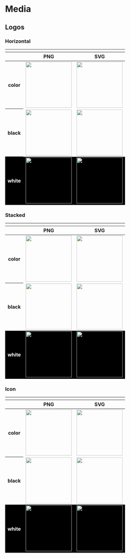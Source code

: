 # Media

## Logos

### Horizontal

<table>
    <thead>
        <tr>
            <th colspan="3"></th>
        </tr>
        <tr>
            <th></th>
            <th colspan="1">PNG</th>
            <th colspan="1">SVG</th>
        </tr>
    </thead>
    <tbody>
        <tr>
            <th>color</th>
            <td><img src="/assets/logos/horizontal/cdk8s.horizontal.color.png" width="150px"></td>
            <td><img src="/assets/logos/horizontal/cdk8s.horizontal.color.svg" width="150px"></td>
        </tr>
        <tr>
            <th>black</th>
            <td><img src="/assets/logos/horizontal/cdk8s.horizontal.black.png" width="150px"></td>
            <td><img src="/assets/logos/horizontal/cdk8s.horizontal.black.svg" width="150px"></td>
        </tr>
        <tr style="background-color: black; color: white;">
            <th>white</th>
            <td><img src="/assets/logos/horizontal/cdk8s.horizontal.white.png" width="150px"></td>
            <td><img src="/assets/logos/horizontal/cdk8s.horizontal.white.svg" width="150px"></td>
        </tr>
    </tbody>
</table>

### Stacked

<table>
    <thead>
        <tr>
            <th colspan="3"></th>
        </tr>
        <tr>
            <th></th>
            <th colspan="1">PNG</th>
            <th colspan="1">SVG</th>
        </tr>
    </thead>
    <tbody>
        <tr>
            <th>color</th>
            <td><img src="/assets/logos/stacked/cdk8s.stacked.color.png" width="150px"></td>
            <td><img src="/assets/logos/stacked/cdk8s.stacked.color.svg" width="150px"></td>
        </tr>
        <tr>
            <th>black</th>
            <td><img src="/assets/logos/stacked/cdk8s.stacked.black.png" width="150px"></td>
            <td><img src="/assets/logos/stacked/cdk8s.stacked.black.svg" width="150px"></td>
        </tr>
        <tr style="background-color: black; color: white;">
            <th>white</th>
            <td><img src="/assets/logos/stacked/cdk8s.stacked.white.png" width="150px"></td>
            <td><img src="/assets/logos/stacked/cdk8s.stacked.white.svg" width="150px"></td>
        </tr>
    </tbody>
</table>

### Icon

<table>
    <thead>
        <tr>
            <th colspan="3"></th>
        </tr>
        <tr>
            <th></th>
            <th colspan="1">PNG</th>
            <th colspan="1">SVG</th>
        </tr>
    </thead>
    <tbody>
        <tr>
            <th>color</th>
            <td><img src="/assets/logos/icon/cdk8s.icon.color.png" width="150px"></td>
            <td><img src="/assets/logos/icon/cdk8s.icon.color.svg" width="150px"></td>
        </tr>
        <tr>
            <th>black</th>
            <td><img src="/assets/logos/icon/cdk8s.icon.black.png" width="150px"></td>
            <td><img src="/assets/logos/icon/cdk8s.icon.black.svg" width="150px"></td>
        </tr>
        <tr style="background-color: black; color: white;">
            <th>white</th>
            <td><img src="/assets/logos/icon/cdk8s.icon.white.png" width="150px"></td>
            <td><img src="/assets/logos/icon/cdk8s.icon.white.svg" width="150px"></td>
        </tr>
    </tbody>
</table>
